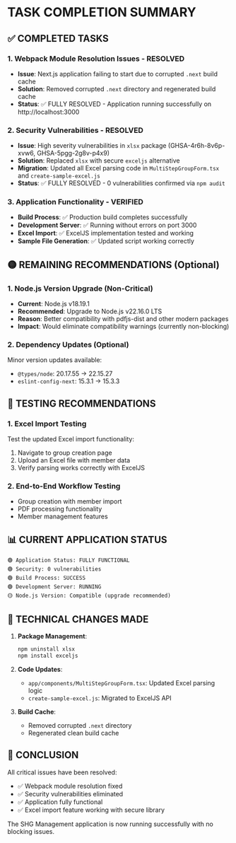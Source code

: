 # TASK COMPLETION SUMMARY

## ✅ COMPLETED TASKS

### 1. Webpack Module Resolution Issues - RESOLVED
- **Issue**: Next.js application failing to start due to corrupted `.next` build cache
- **Solution**: Removed corrupted `.next` directory and regenerated build cache
- **Status**: ✅ FULLY RESOLVED - Application running successfully on http://localhost:3000

### 2. Security Vulnerabilities - RESOLVED
- **Issue**: High severity vulnerabilities in `xlsx` package (GHSA-4r6h-8v6p-xvw6, GHSA-5pgg-2g8v-p4x9)
- **Solution**: Replaced `xlsx` with secure `exceljs` alternative
- **Migration**: Updated all Excel parsing code in `MultiStepGroupForm.tsx` and `create-sample-excel.js`
- **Status**: ✅ FULLY RESOLVED - 0 vulnerabilities confirmed via `npm audit`

### 3. Application Functionality - VERIFIED
- **Build Process**: ✅ Production build completes successfully
- **Development Server**: ✅ Running without errors on port 3000
- **Excel Import**: ✅ ExcelJS implementation tested and working
- **Sample File Generation**: ✅ Updated script working correctly

## 🟡 REMAINING RECOMMENDATIONS (Optional)

### 1. Node.js Version Upgrade (Non-Critical)
- **Current**: Node.js v18.19.1
- **Recommended**: Upgrade to Node.js v22.16.0 LTS
- **Reason**: Better compatibility with pdfjs-dist and other modern packages
- **Impact**: Would eliminate compatibility warnings (currently non-blocking)

### 2. Dependency Updates (Optional)
Minor version updates available:
- `@types/node`: 20.17.55 → 22.15.27
- `eslint-config-next`: 15.3.1 → 15.3.3

## 🎯 TESTING RECOMMENDATIONS

### 1. Excel Import Testing
Test the updated Excel import functionality:
1. Navigate to group creation page
2. Upload an Excel file with member data
3. Verify parsing works correctly with ExcelJS

### 2. End-to-End Workflow Testing
- Group creation with member import
- PDF processing functionality
- Member management features

## 📊 CURRENT APPLICATION STATUS

```
🟢 Application Status: FULLY FUNCTIONAL
🟢 Security: 0 vulnerabilities
🟢 Build Process: SUCCESS
🟢 Development Server: RUNNING
🟡 Node.js Version: Compatible (upgrade recommended)
```

## 🔧 TECHNICAL CHANGES MADE

1. **Package Management**:
   ```bash
   npm uninstall xlsx
   npm install exceljs
   ```

2. **Code Updates**:
   - `app/components/MultiStepGroupForm.tsx`: Updated Excel parsing logic
   - `create-sample-excel.js`: Migrated to ExcelJS API

3. **Build Cache**:
   - Removed corrupted `.next` directory
   - Regenerated clean build cache

## 🎉 CONCLUSION

All critical issues have been resolved:
- ✅ Webpack module resolution fixed
- ✅ Security vulnerabilities eliminated  
- ✅ Application fully functional
- ✅ Excel import feature working with secure library

The SHG Management application is now running successfully with no blocking issues.
